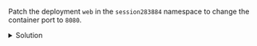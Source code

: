 Patch the deployment `web` in the `session283884` namespace to change the container port to `8080`.

<details><summary>Solution</summary>
<br>

```bash
kubectl -n session283884 patch deployment web --type=json \
  -p='[{"op": "replace", "path": "/spec/template/spec/containers/0/ports/0/containerPort", "value":8080}]'
```{{exec}}

```bash
kubectl -n session283884 get deploy web -o yaml
```{{exec}}

</details>